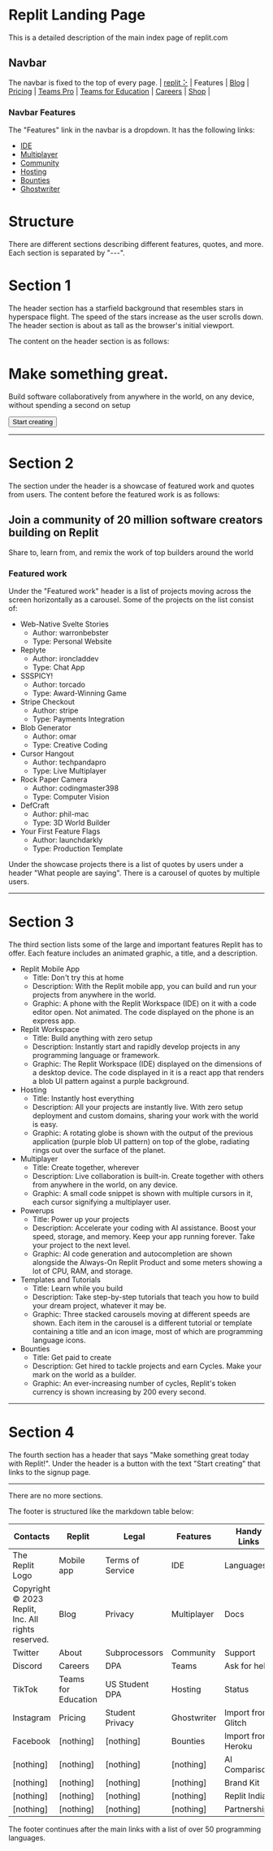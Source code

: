 # Replit Landing Page
This is a detailed description of the main index page of replit.com

## Navbar
The navbar is fixed to the top of every page.
| [replit ⠕](https://replit.com/) | Features | [Blog](https://blog.replit.com/) | [Pricing](https://replit.com/pricing) | [Teams Pro](https://replit.com/site/teams-pro) | [Teams for Education](https://replit.com/site/teams-for-education) | [Careers](https://replit.com/site/careers) | [Shop](https://shop.replit.com/) | 

### Navbar Features
The "Features" link in the navbar is a dropdown.  It has the following links:
 - [IDE](https://replit.com/site/ide)
 - [Multiplayer](https://replit.com/site/multiplayer)
 - [Community](https://replit.com/site/community)
 - [Hosting](https://replit.com/site/hosting)
 - [Bounties](https://replit.com/site/bounties)
 - [Ghostwriter](https://replit.com/site/ghostwriter)

# Structure
There are different sections describing different features, quotes, and more.  Each section is separated by "---".

# Section 1
The header section has a starfield background that resembles stars in hyperspace flight.  The speed of the stars increase as the user scrolls down.  The header section is about as tall as the browser's initial viewport.

The content on the header section is as follows:

# Make something great.
Build software collaboratively from anywhere in the world, on any device, without spending a second on setup
<!--The button scrolls you to the next section-->
<button>Start creating</button>

---

# Section 2
The section under the header is a showcase of featured work and quotes from users.  The content before the featured work is as follows:

## Join a community of 20 million software creators building on Replit
Share to, learn from, and remix the work of top builders around the world

### Featured work

Under the "Featured work" header is a list of projects moving across the screen horizontally as a carousel.  Some of the projects on the list consist of:

 - Web-Native Svelte Stories
   - Author: warronbebster
   - Type: Personal Website
 - Replyte
   - Author: ironcladdev
   - Type: Chat App
 - SSSPICY!
   - Author: torcado
   - Type: Award-Winning Game
 - Stripe Checkout
   - Author: stripe
   - Type: Payments Integration
 - Blob Generator
   - Author: omar
   - Type: Creative Coding
 - Cursor Hangout
   - Author: techpandapro
   - Type: Live Multiplayer
 - Rock Paper Camera
   - Author: codingmaster398
   - Type: Computer Vision
 - DefCraft
   - Author: phil-mac
   - Type: 3D World Builder
 - Your First Feature Flags
   - Author: launchdarkly
   - Type: Production Template

Under the showcase projects there is a list of quotes by users under a header "What people are saying".  There is a carousel of quotes by multiple users.

---

# Section 3
The third section lists some of the large and important features Replit has to offer.  Each feature includes an animated graphic, a title, and a description.

 - Replit Mobile App
   - Title: Don't try this at home
   - Description: With the Replit mobile app, you can build and run your projects from anywhere in the world.
   - Graphic: A phone with the Replit Workspace (IDE) on it with a code editor open.  Not animated.  The code displayed on the phone is an express app.
 - Replit Workspace
   - Title: Build anything with zero setup
   - Description: Instantly start and rapidly develop projects in any programming language or framework.
   - Graphic: The Replit Workspace (IDE) displayed on the dimensions of a desktop device.  The code displayed in it is a react app that renders a blob UI pattern against a purple background.
 - Hosting
   - Title: Instantly host everything
   - Description: All your projects are instantly live. With zero setup deployment and custom domains, sharing your work with the world is easy.
   - Graphic: A rotating globe is shown with the output of the previous application (purple blob UI pattern) on top of the globe, radiating rings out over the surface of the planet.
 - Multiplayer
   - Title: Create together, wherever
   - Description: Live collaboration is built-in. Create together with others from anywhere in the world, on any device.
   - Graphic: A small code snippet is shown with multiple cursors in it, each cursor signifying a multiplayer user.
 - Powerups
   - Title: Power up your projects
   - Description: Accelerate your coding with AI assistance. Boost your speed, storage, and memory. Keep your app running forever. Take your project to the next level.
   - Graphic: AI code generation and autocompletion are shown alongside the Always-On Replit Product and some meters showing a lot of CPU, RAM, and storage.
 - Templates and Tutorials
   - Title: Learn while you build
   - Description: Take step-by-step tutorials that teach you how to build your dream project, whatever it may be.
   - Graphic: Three stacked carousels moving at different speeds are shown.  Each item in the carousel is a different tutorial or template containing a title and an icon image, most of which are programming language icons.
 - Bounties
   - Title: Get paid to create
   - Description: Get hired to tackle projects and earn Cycles. Make your mark on the world as a builder.
   - Graphic: An ever-increasing number of cycles, Replit's token currency is shown increasing by 200 every second.

---

# Section 4
The fourth section has a header that says "Make something great today with Replit!".  Under the header is a button with the text "Start creating" that links to the signup page.

---

There are no more sections.

The footer is structured like the markdown table below:

| Contacts | Replit | Legal | Features | Handy Links |
|-|-|-|-|-|
| The Replit Logo | Mobile app | Terms of Service | IDE | Languages |
| Copyright © 2023 Replit, Inc. All rights reserved. | Blog | Privacy | Multiplayer | Docs |
| Twitter | About | Subprocessors | Community | Support |
| Discord | Careers | DPA | Teams | Ask for help
| TikTok | Teams for Education | US Student DPA | Hosting | Status
| Instagram | Pricing | Student Privacy | Ghostwriter | Import from Glitch
| Facebook | [nothing] | [nothing] | Bounties | Import from Heroku
| [nothing] | [nothing] | [nothing] | [nothing] | AI Comparison
| [nothing] | [nothing] | [nothing] | [nothing] | Brand Kit
| [nothing] | [nothing] | [nothing] | [nothing] | Replit India
| [nothing] | [nothing] | [nothing] | [nothing] | Partnerships

The footer continues after the main links with a list of over 50 programming languages.